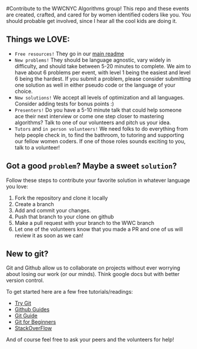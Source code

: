 #Contribute to the WWCNYC Algorithms group!
This repo and these events are created, crafted, and cared for by women identified coders like you. You should probable get involved, since I hear all the cool kids are doing it. 

## Things we LOVE:
* `Free resources!` They go in our [main readme](./README.md)
* `New problems!` They should be language agnostic, vary widely in difficulty, and should take between 5-20 minutes to complete. We aim to have about 6 problems per event, with level 1 being the easiest and level 6 being the hardest. If you submit a problem, please consider submitting one solution as well in either pseudo code or the language of your choice.
* `New solutions!` We accept all levels of optimization and all languages. Consider adding tests for bonus points :)
* `Presenters!` Do you have a 5-10 minute talk that could help someone ace their next interview or come one step closer to mastering algorithms? Talk to one of our volunteers and pitch us your idea.
* `Tutors` and `in person volunteers!` We need folks to do everything from help people check in, to find the bathroom, to tutoring and supporting our fellow women coders. If one of those roles sounds exciting to you, talk to a volunteer!

## Got a good `problem`? Maybe a sweet `solution`?
Follow these steps to contribute your favorite solution in whatever language you love:
1. Fork the repository and clone it locally
2. Create a branch
3. Add and commit your changes.
4. Push that branch to your clone on github
5. Make a pull request with your branch to the WWC branch
6. Let one of the volunteers know that you made a PR and one of us will review it as soon as we can!

## New to git?
Git and Github allow us to collaborate on projects without ever worrying about losing our work (or our minds). Think google docs but with better version control.

To get started here are a few free tutorials/readings:
* [Try Git](https://try.github.io/levels/1/challenges/1)
* [Github Guides](https://guides.github.com/)
* [Git Guide](http://rogerdudler.github.io/git-guide/)
* [Git for Beginners](http://www.sitepoint.com/git-for-beginners/)
* [StackOverFlow](http://stackoverflow.com/questions/315911/git-for-beginners-the-definitive-practical-guide)

And of course feel free to ask your peers and the volunteers for help!
